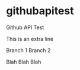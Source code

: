 githubapitest
=============

Github API Test

This is an extra line

Branch 1
Branch 2

Blah Blah Blah
